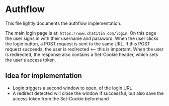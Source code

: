 # Authflow

This file lightly documents the authflow implementation.

The main login page is at: `https://www.chatitin.com/login`. On this page the user signs in with their username and password.
When the user clicks the login button, a POST request is sent to the same URL. If this POST request succeeds, the user is redirected <-- this is important.
When the user is redirected, the response also contains a Set-Cookie header, which sets the user's access token.

## Idea for implementation

-   Login triggers a second window to open, of the login URL
-   A redirect detected will close the window if successful, but also save the access token from the Set-Cookie beforehand

